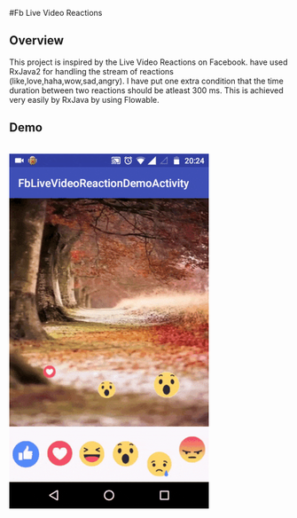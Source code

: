 #Fb Live Video Reactions

## Overview
This project is inspired by the Live Video Reactions on Facebook.  have used RxJava2 for handling the stream of reactions (like,love,haha,wow,sad,angry). I have put one extra condition that the time duration between two reactions should be atleast 300 ms. This is achieved very easily by RxJava by using Flowable<Timed>. 

## Demo
&nbsp; &nbsp; &nbsp; &nbsp; &nbsp; &nbsp; &nbsp; &nbsp; &nbsp; &nbsp; &nbsp; &nbsp; &nbsp; &nbsp; &nbsp; &nbsp; &nbsp; &nbsp; &nbsp; &nbsp; &nbsp; &nbsp; &nbsp; &nbsp; ![](fb_live_video_reactions.gif)


